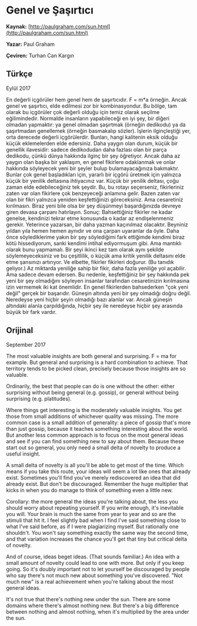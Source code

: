 
# Genel ve Şaşırtıcı

**Kaynak:** [http://paulgraham.com/sun.html](http://paulgraham.com/sun.html)

**Yazar:** Paul Graham

**Çeviren:** Turhan Can Kargın


## Türkçe
Eylül 2017

En değerli içgörüler hem genel hem de şaşırtıcıdır. F = m*a örneğin. Ancak genel ve şaşırtıcı, elde edilmesi zor bir kombinasyondur. Bu bölge, tam olarak bu içgörüler çok değerli olduğu için temiz olarak seçilme eğilimindedir.
Normalde insanların yapabileceği en iyi şey, bir diğeri olmadan yapmaktır: ya genel olmadan şaşırtmak (örneğin dedikodu) ya da şaşırtmadan genellemek (örneğin basmakalıp sözler).
İşlerin ilginçleştiği yer, orta derecede değerli içgörülerdir. Bunları, hangi kalitenin eksik olduğu küçük eklemelerden elde edersiniz. Daha yaygın olan durum, küçük bir genellik ilavesidir: sadece dedikodudan daha fazlası olan bir parça dedikodu, çünkü dünya hakkında ilginç bir şey öğretiyor. Ancak daha az yaygın olan başka bir yaklaşım, en genel fikirlere odaklanmak ve onlar hakkında söyleyecek yeni bir şeyler bulup bulamayacağınıza bakmaktır. Bunlar çok genel başladıkları için, yararlı bir içgörü üretmek için yalnızca küçük bir yenilik deltasına ihtiyacınız var.
Küçük bir yenilik deltası, çoğu zaman elde edebileceğiniz tek şeydir. Bu, bu rotayı seçerseniz, fikirleriniz zaten var olan fikirlere çok benzeyeceği anlamına gelir. Bazen zaten var olan bir fikri yalnızca yeniden keşfettiğinizi göreceksiniz. Ama cesaretiniz kırılmasın. Biraz yeni bile olsa bir şey düşünmeyi başardığınızda devreye giren devasa çarpanı hatırlayın.
Sonuç: Bahsettiğiniz fikirler ne kadar genelse, kendinizi tekrar etme konusunda o kadar az endişelenmeniz gerekir. Yeterince yazarsan, bir daha yazman kaçınılmaz olacaktır. Beyniniz yıldan yıla hemen hemen aynıdır ve ona çarpan uyaranlar da öyle. Daha önce söylediklerime yakın bir şey söylediğimi fark ettiğimde kendimi biraz kötü hissediyorum, sanki kendimi intihal ediyormuşum gibi. Ama mantıklı olarak bunu yapmamalı. Bir şeyi ikinci kez tam olarak aynı şekilde söylemeyeceksiniz ve bu çeşitlilik, o küçük ama kritik yenilik deltasını elde etme şansınızı artırıyor.
Ve elbette, fikirler fikirleri doğurur. (Bu tanıdık geliyor.) Az miktarda yeniliğe sahip bir fikir, daha fazla yeniliğe yol açabilir. Ama sadece devam edersen. Bu nedenle, keşfettiğiniz bir şey hakkında pek yeni bir şey olmadığını söyleyen insanlar tarafından cesaretinizin kırılmasına izin vermemek iki kat önemlidir. En genel fikirlerden bahsederken "çok yeni değil" gerçek bir başarıdır.
Güneşin altında yeni bir şey olmadığı doğru değil. Neredeyse yeni hiçbir şeyin olmadığı bazı alanlar var. Ancak güneşin altındaki alanla çarpıldığında, hiçbir şey ile neredeyse hiçbir şey arasında büyük bir fark vardır.






## Orijinal


September 2017

The most valuable insights are both general and surprising. F = ma for example. But general and surprising is a hard combination to achieve. That territory tends to be picked clean, precisely because those insights are so valuable.

Ordinarily, the best that people can do is one without the other: either surprising without being general (e.g. gossip), or general without being surprising (e.g. platitudes).

Where things get interesting is the moderately valuable insights. You get those from small additions of whichever quality was missing. The more common case is a small addition of generality: a piece of gossip that's more than just gossip, because it teaches something interesting about the world. But another less common approach is to focus on the most general ideas and see if you can find something new to say about them. Because these start out so general, you only need a small delta of novelty to produce a useful insight.

A small delta of novelty is all you'll be able to get most of the time. Which means if you take this route, your ideas will seem a lot like ones that already exist. Sometimes you'll find you've merely rediscovered an idea that did already exist. But don't be discouraged. Remember the huge multiplier that kicks in when you do manage to think of something even a little new.

Corollary: the more general the ideas you're talking about, the less you should worry about repeating yourself. If you write enough, it's inevitable you will. Your brain is much the same from year to year and so are the stimuli that hit it. I feel slightly bad when I find I've said something close to what I've said before, as if I were plagiarizing myself. But rationally one shouldn't. You won't say something exactly the same way the second time, and that variation increases the chance you'll get that tiny but critical delta of novelty.

And of course, ideas beget ideas. (That sounds familiar.) An idea with a small amount of novelty could lead to one with more. But only if you keep going. So it's doubly important not to let yourself be discouraged by people who say there's not much new about something you've discovered. "Not much new" is a real achievement when you're talking about the most general ideas.

It's not true that there's nothing new under the sun. There are some domains where there's almost nothing new. But there's a big difference between nothing and almost nothing, when it's multiplied by the area under the sun.
